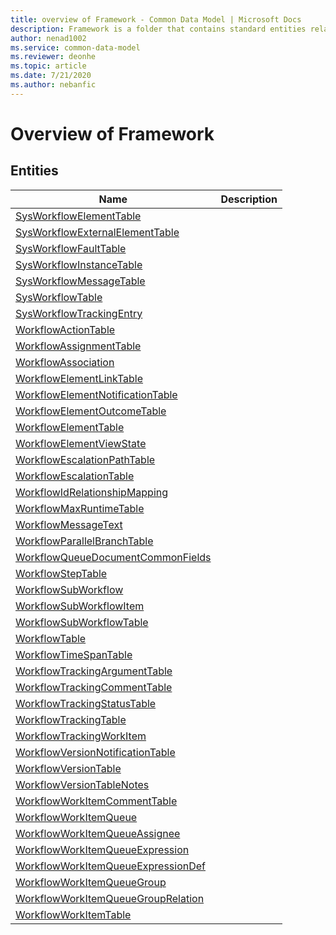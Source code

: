 ```yaml
---
title: overview of Framework - Common Data Model | Microsoft Docs
description: Framework is a folder that contains standard entities related to the Common Data Model.
author: nenad1002
ms.service: common-data-model
ms.reviewer: deonhe
ms.topic: article
ms.date: 7/21/2020
ms.author: nebanfic
---
```


# Overview of Framework


## Entities

|Name|Description|
|---|---|
|[SysWorkflowElementTable](SysWorkflowElementTable.md)||
|[SysWorkflowExternalElementTable](SysWorkflowExternalElementTable.md)||
|[SysWorkflowFaultTable](SysWorkflowFaultTable.md)||
|[SysWorkflowInstanceTable](SysWorkflowInstanceTable.md)||
|[SysWorkflowMessageTable](SysWorkflowMessageTable.md)||
|[SysWorkflowTable](SysWorkflowTable.md)||
|[SysWorkflowTrackingEntry](SysWorkflowTrackingEntry.md)||
|[WorkflowActionTable](WorkflowActionTable.md)||
|[WorkflowAssignmentTable](WorkflowAssignmentTable.md)||
|[WorkflowAssociation](WorkflowAssociation.md)||
|[WorkflowElementLinkTable](WorkflowElementLinkTable.md)||
|[WorkflowElementNotificationTable](WorkflowElementNotificationTable.md)||
|[WorkflowElementOutcomeTable](WorkflowElementOutcomeTable.md)||
|[WorkflowElementTable](WorkflowElementTable.md)||
|[WorkflowElementViewState](WorkflowElementViewState.md)||
|[WorkflowEscalationPathTable](WorkflowEscalationPathTable.md)||
|[WorkflowEscalationTable](WorkflowEscalationTable.md)||
|[WorkflowIdRelationshipMapping](WorkflowIdRelationshipMapping.md)||
|[WorkflowMaxRuntimeTable](WorkflowMaxRuntimeTable.md)||
|[WorkflowMessageText](WorkflowMessageText.md)||
|[WorkflowParallelBranchTable](WorkflowParallelBranchTable.md)||
|[WorkflowQueueDocumentCommonFields](WorkflowQueueDocumentCommonFields.md)||
|[WorkflowStepTable](WorkflowStepTable.md)||
|[WorkflowSubWorkflow](WorkflowSubWorkflow.md)||
|[WorkflowSubWorkflowItem](WorkflowSubWorkflowItem.md)||
|[WorkflowSubWorkflowTable](WorkflowSubWorkflowTable.md)||
|[WorkflowTable](WorkflowTable.md)||
|[WorkflowTimeSpanTable](WorkflowTimeSpanTable.md)||
|[WorkflowTrackingArgumentTable](WorkflowTrackingArgumentTable.md)||
|[WorkflowTrackingCommentTable](WorkflowTrackingCommentTable.md)||
|[WorkflowTrackingStatusTable](WorkflowTrackingStatusTable.md)||
|[WorkflowTrackingTable](WorkflowTrackingTable.md)||
|[WorkflowTrackingWorkItem](WorkflowTrackingWorkItem.md)||
|[WorkflowVersionNotificationTable](WorkflowVersionNotificationTable.md)||
|[WorkflowVersionTable](WorkflowVersionTable.md)||
|[WorkflowVersionTableNotes](WorkflowVersionTableNotes.md)||
|[WorkflowWorkItemCommentTable](WorkflowWorkItemCommentTable.md)||
|[WorkflowWorkItemQueue](WorkflowWorkItemQueue.md)||
|[WorkflowWorkItemQueueAssignee](WorkflowWorkItemQueueAssignee.md)||
|[WorkflowWorkItemQueueExpression](WorkflowWorkItemQueueExpression.md)||
|[WorkflowWorkItemQueueExpressionDef](WorkflowWorkItemQueueExpressionDef.md)||
|[WorkflowWorkItemQueueGroup](WorkflowWorkItemQueueGroup.md)||
|[WorkflowWorkItemQueueGroupRelation](WorkflowWorkItemQueueGroupRelation.md)||
|[WorkflowWorkItemTable](WorkflowWorkItemTable.md)||
